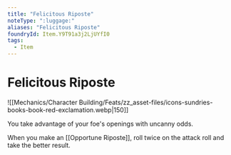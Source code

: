 ```yaml
---
title: "Felicitous Riposte"
noteType: ":luggage:"
aliases: "Felicitous Riposte"
foundryId: Item.Y9T91a3j2LjUYfI0
tags:
  - Item
---
```


# Felicitous Riposte
![[Mechanics/Character Building/Feats/zz_asset-files/icons-sundries-books-book-red-exclamation.webp|150]]

You take advantage of your foe's openings with uncanny odds.

When you make an [[Opportune Riposte]], roll twice on the attack roll and take the better result.
